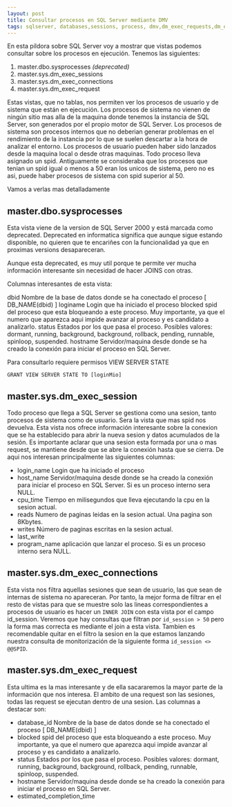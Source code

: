 ```yaml
---
layout: post
title: Consultar procesos en SQL Server mediante DMV
tags: sqlserver, databases,sessions, process, dmv,dm_exec_requests,dm_exec_connections,dm_exec_sessions 
---
```


En esta pildora sobre SQL Server voy a mostrar que vistas podemos consultar sobre los procesos en ejecución. Tenemos las siguientes:

1. master.dbo.sysprocesses *(deprecated)*
2. master.sys.dm_exec_sessions
3. master.sys.dm_exec_connections
4. master.sys.dm_exec_request


Estas vistas, que no tablas, nos permiten ver los procesos de usuario y de sistema que están en ejecución.
Los procesos de sistema no vienen de ningún sitio mas alla de la maquina donde tenemos la instancia de SQL Server, son generados por el propio motor de SQL Server. Los procesos de sistema son procesos internos que no deberian generar problemas en el rendimiento de la instancia por lo que se suelen descartar a la hora de analizar el entorno.
Los procesos de usuario pueden haber sido lanzados desde la maquina local o desde otras maquinas.
Todo proceso lleva asignado un spid. Antiguamente se consideraba que los procesos que tenian un spid igual o menos a 50 eran los unicos de sistema, pero no es asi, puede haber procesos de sistema con spid superior al 50. 

Vamos a verlas mas detalladamente

## master.dbo.sysprocesses 

Esta vista viene de la version de SQL Server 2000 y está marcada como deprecated. Deprecated en informatica significa que aunque sigue estando disponible, no quieren que te encariñes con la funcionalidad ya que en proximas versions desapareceran.

Aunque esta deprecated, es muy util porque te permite ver mucha información interesante sin necesidad de hacer JOINS con otras.

Columnas interesantes de esta vista:

dbid      Nombre de la base de datos donde se ha conectado el proceso [ DB_NAME(dbid) ]
loginame  Login que ha iniciado el proceso
blocked   spid del proceso que esta bloqueando a este proceso. Muy importante, ya que el numero que aparezca aqui impide avanzar al proceso y es candidato a analizarlo.
status    Estados por los que pasa el proceso. Posibles valores: dormant, running, background, background, rollback, pending, runnable, spinloop, suspended.
hostname  Servidor/maquina desde donde se ha creado la conexión para iniciar el proceso en SQL Server.

Para consultarlo requiere permisos VIEW SERVER STATE
``` T-SQL
GRANT VIEW SERVER STATE TO [loginMio]
```

## master.sys.dm_exec_session

Todo proceso que llega a SQL Server se gestiona como una sesion, tanto procesos de sistema como de usuario. Sera la vista que mas spid nos devuelva.
Esta vista nos ofrece información interesante sobre la conexion que se ha establecido para abrir la nueva sesion y datos acumulados de la sesión. Es importante aclarar que una sesion esta formada por una o mas request, se mantiene desde que se abre la conexión hasta que se cierra.
De aqui nos interesan principalmente las siguientes columnas:

- login_name    Login que ha iniciado el proceso
- host_name     Servidor/maquina desde donde se ha creado la conexión para iniciar el proceso en SQL Server. Si es un proceso interno sera NULL.
- cpu_time      Tiempo en milisegundos que lleva ejecutando la cpu en la sesion actual.
- reads         Numero de paginas leidas en la sesion actual. Una pagina son 8Kbytes.
- writes        Número de paginas escritas en la sesion actual. 
- last_write    
- program_name  aplicación que lanzar el proceso. Si es un proceso interno sera NULL.

## master.sys.dm_exec_connections

Esta vista nos filtra aquellas sesiones que sean de usuario, las que sean de internas de sistema no apareceran. Por tanto, la mejor forma de filtrar en el resto de vistas para que se muestre solo las lineas correspondientes a procesos de usuario es hacer un `INNER JOIN` con esta vista por el campo id_session. Veremos que hay consultas que filtran por `id_session > 50` pero la forma mas correcta es mediante el join a esta vista. Tambien es recomendable quitar en el filtro la sesion en la que estamos lanzando nuestra consulta de monitorización de la siguiente forma `id_session <> @@SPID`.

## master.sys.dm_exec_request
Esta ultima es la mas interesante y de ella sacararemos la mayor parte de la información que nos interesa. El ambito de una request son las sesiones, todas las request se ejecutan dentro de una sesion. Las columnas a destacar son:

- database_id      Nombre de la base de datos donde se ha conectado el proceso [ DB_NAME(dbid) ]
- blocked   spid del proceso que esta bloqueando a este proceso. Muy importante, ya que el numero que aparezca aqui impide avanzar al proceso y es candidato a analizarlo.
- status    Estados por los que pasa el proceso. Posibles valores: dormant, running, background, background, rollback, pending, runnable, spinloop, suspended.
- hostname  Servidor/maquina desde donde se ha creado la conexión para iniciar el proceso en SQL Server.
- estimated_completion_time






